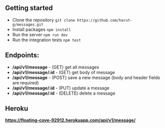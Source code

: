 ## Getting started

* Clone the repository ```git clone https://github.com/harut-g/messages.git```
* Install packages
  ```npm install```
* Run the server ``` npm run dev ```
* Run the integration tests ``` npm test ```

## Endpoints:
* **/api/v1/message** - (GET) get all messages
* **/api/v1/message/:id** - (GET) get body of message
* **/api/v1/message** - (POST) save a new message (body and header fields are required)
* **/api/v1/message/:id** - (PUT) update a message
* **/api/v1/message/:id** - (DELETE) delete a message

## Heroku
**https://floating-cove-92912.herokuapp.com/api/v1/message/**
